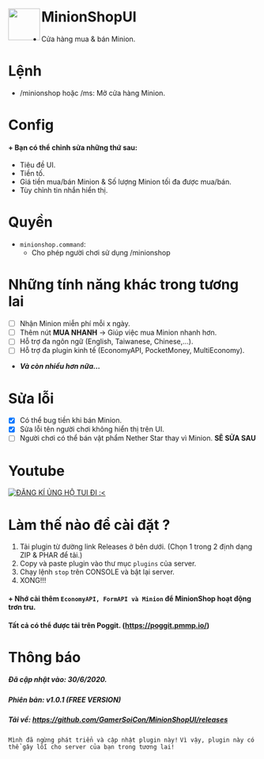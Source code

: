 <h1>MinionShopUI<img src="https://66.media.tumblr.com/98d68e65feb79d306e988e68336378b7/tumblr_mr7xajaGAw1s3ff40o1_400.gifv" height="64" width="64" align="left"></img></h1>

+ Cửa hàng mua & bán Minion.

# Lệnh
+ /minionshop hoặc /ms: Mở cửa hàng Minion.

# Config
#### + Bạn có thể chỉnh sửa những thứ sau:
   - Tiêu đề UI.
   - Tiền tố.
   - Giá tiền mua/bán Minion & Số lượng Minion tối đa được mua/bán.
   - Tùy chỉnh tin nhắn hiển thị.
# Quyền
+ ```minionshop.command```:
   - Cho phép người chơi sử dụng /minionshop

# Những tính năng khác trong tương lai
- [ ] Nhận Minion miễn phí mỗi x ngày.
- [ ] Thêm nút **MUA NHANH** -> Giúp việc mua Minion nhanh hơn.
- [ ] Hỗ trợ đa ngôn ngữ (English, Taiwanese, Chinese,...).
- [ ] Hỗ trợ đa plugin kinh tế (EconomyAPI, PocketMoney, MultiEconomy).
+ ***Và còn nhiều hơn nữa...***

# Sửa lỗi
- [X] Có thể bug tiền khi bán Minion.
- [X] Sửa lỗi tên người chơi không hiển thị trên UI.
- [ ] Người chơi có thể bán vật phẩm Nether Star thay vì Minion. **SẼ SỬA SAU**

# Youtube
[![ĐĂNG KÍ ỦNG HỘ TUI ĐI :<](https://img.youtube.com/vi/5hC5oMJLrqc/0.jpg)](https://youtu.be/5hC5oMJLrqc "ĐĂNG KÍ ỦNG HỘ TUI ĐI :<")

# Làm thế nào để cài đặt ?
1. Tải plugin từ đường link Releases ở bên dưới. (Chọn 1 trong 2 định dạng ZIP & PHAR để tải.)
2. Copy và paste plugin vào thư mục ```plugins``` của server.
3. Chạy lệnh ```stop``` trên CONSOLE và bật lại server.
4. XONG!!!

#### + Nhớ cài thêm ```EconomyAPI, FormAPI và Minion``` để MinionShop hoạt động trơn tru.
#### Tất cả có thể được tải trên Poggit. (https://poggit.pmmp.io/)

# Thông báo
##### Đã cập nhật vào: 30/6/2020.
##### Phiên bản: v1.0.1 (FREE VERSION)
##### Tải về: https://github.com/GamerSoiCon/MinionShopUI/releases
```Mình đã ngừng phát triển và cập nhật plugin này!```
```Vì vậy, plugin này có thể gây lỗi cho server của bạn trong tương lai!```
